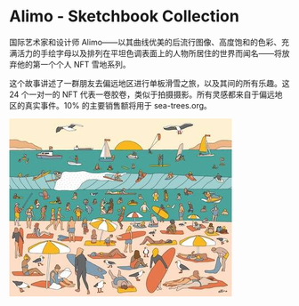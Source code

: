 # Alimo - Sketchbook Collection

国际艺术家和设计师 Alimo——以其曲线优美的后流行图像、高度饱和的色彩、充满活力的手绘字母以及排列在平坦色调表面上的人物所居住的世界而闻名——将放弃他的第一个个人 NFT 雪地系列。

这个故事讲述了一群朋友去偏远地区进行单板滑雪之旅，以及其间的所有乐趣。这 24 个一对一的 NFT 代表一卷胶卷，类似于拍摄摄影。所有灵感都来自于偏远地区的真实事件。10% 的主要销售额将用于 sea-trees.org。

![u3fgZKOQ](u3fgZKOQ.jpg)
